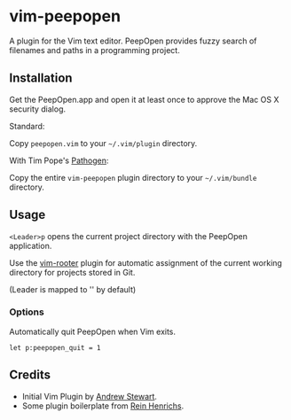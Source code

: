 vim-peepopen
=============

A plugin for the Vim text editor. PeepOpen provides fuzzy search of filenames and paths in a programming project.

Installation
------------

Get the PeepOpen.app and open it at least once to approve the Mac OS X security dialog.

Standard:

Copy `peepopen.vim` to your `~/.vim/plugin` directory.

With Tim Pope's [Pathogen](http://github.com/tpope/vim-pathogen):

Copy the entire `vim-peepopen` plugin directory to your `~/.vim/bundle` directory.

Usage
-----

`<Leader>p` opens the current project directory with the PeepOpen application.

Use the [vim-rooter](https://github.com/airblade/vim-rooter) plugin for automatic assignment of the current working directory for projects stored in Git.

(Leader is mapped to '\' by default)

### Options
Automatically quit PeepOpen when Vim exits.

`let p:peepopen_quit = 1` 
 
Credits
-------

- Initial Vim Plugin by [Andrew Stewart](http://www.airbladesoftware.com/).
- Some plugin boilerplate from [Rein Henrichs](http://reinh.com/).

